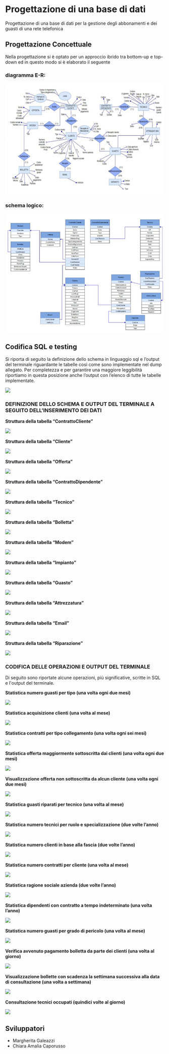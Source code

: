 # Progettazione di una base di dati

Progettazione di una base di dati per la gestione degli abbonamenti e dei guasti di una rete telefonica


## Progettazione Concettuale

Nella progettazione si è optato per un approccio ibrido tra bottom-up e top-down ed in questo modo si è elaborato il seguente 
### diagramma E-R:
![Diagramma E-R](https://github.com/MargheritaGaleazzi/Progetto-Database/blob/main/immagini%20query%20database/1.jpg)
### schema logico:
![Schema logico](https://github.com/MargheritaGaleazzi/Progetto-Database/blob/main/immagini%20query%20database/2.jpg)

## Codifica SQL e testing
Si riporta di seguito la definizione dello schema in linguaggio sql e l’output del terminale riguardante le tabelle così come sono implementate nel dump allegato. Per completezza e per garantire una maggiore leggibilità riportiamo in questa posizione anche l’output con l’elenco di tutte le tabelle implementate.

![](https://github.com/MargheritaGaleazzi/Progetto-Database/blob/main/immagini%20query%20database/showtables.png)

### DEFINIZIONE DELLO SCHEMA E OUTPUT DEL TERMINALE A SEGUITO DELL’INSERIMENTO DEI DATI 
**Struttura della tabella “ContrattoCliente”**

![](https://github.com/MargheritaGaleazzi/Progetto-Database/blob/main/immagini%20query%20database/selectContrattoCliente.png)

**Struttura della tabella “Cliente”**

![](https://github.com/MargheritaGaleazzi/Progetto-Database/blob/main/immagini%20query%20database/selectCliente.png)

**Struttura della tabella “Offerta”**

![](https://github.com/MargheritaGaleazzi/Progetto-Database/blob/main/immagini%20query%20database/selectOfferta.png)

**Struttura della tabella “ContrattoDipendente”**

![](https://github.com/MargheritaGaleazzi/Progetto-Database/blob/main/immagini%20query%20database/selectContrattoDipendente.png)

**Struttura della tabella “Tecnico”**

![](https://github.com/MargheritaGaleazzi/Progetto-Database/blob/main/immagini%20query%20database/selectTecnico.png)

**Struttura della tabella “Bolletta”**

![](https://github.com/MargheritaGaleazzi/Progetto-Database/blob/main/immagini%20query%20database/selectBolletta.png)

**Struttura della tabella “Modem”**

![](https://github.com/MargheritaGaleazzi/Progetto-Database/blob/main/immagini%20query%20database/selectModem.png)

**Struttura della tabella “Impianto”**

![](https://github.com/MargheritaGaleazzi/Progetto-Database/blob/main/immagini%20query%20database/selectImpianto.png)

**Struttura della tabella “Guasto”**

![](https://github.com/MargheritaGaleazzi/Progetto-Database/blob/main/immagini%20query%20database/selectGuasto.png)

**Struttura della tabella “Attrezzatura”**

![](https://github.com/MargheritaGaleazzi/Progetto-Database/blob/main/immagini%20query%20database/selectAttrezzatura.png)

**Struttura della tabella “Email”**

![](https://github.com/MargheritaGaleazzi/Progetto-Database/blob/main/immagini%20query%20database/selectEmail.png)

**Struttura della tabella “Riparazione”**

![](https://github.com/MargheritaGaleazzi/Progetto-Database/blob/main/immagini%20query%20database/selectRiparazione.png)

### CODIFICA DELLE OPERAZIONI E OUTPUT DEL TERMINALE

Di seguito sono riportate alcune operazioni, più significative, scritte in SQL e l'output del terminale.

**Statistica numero guasti per tipo (una volta ogni due mesi)**

![](https://github.com/MargheritaGaleazzi/Progetto-Database/blob/main/immagini%20query%20database/query28.png)

**Statistica acquisizione clienti (una volta al mese)**

![](https://github.com/MargheritaGaleazzi/Progetto-Database/blob/main/immagini%20query%20database/query29.png)

**Statistica contratti per tipo collegamento (una volta ogni sei mesi)**

![](https://github.com/MargheritaGaleazzi/Progetto-Database/blob/main/immagini%20query%20database/quey30.png)

**Statistica offerta maggiormente sottoscritta dai clienti (una volta
ogni due mesi)**

![](https://github.com/MargheritaGaleazzi/Progetto-Database/blob/main/immagini%20query%20database/query31.png)

**Visualizzazione offerta non sottoscritta da alcun cliente (una volta
ogni due mesi)**

![](https://github.com/MargheritaGaleazzi/Progetto-Database/blob/main/immagini%20query%20database/query32.png)

**Statistica guasti riparati per tecnico (una volta al mese)**

![](https://github.com/MargheritaGaleazzi/Progetto-Database/blob/main/immagini%20query%20database/query33.png)

**Statistica numero tecnici per ruolo e specializzazione (due volte
l’anno)**

![](https://github.com/MargheritaGaleazzi/Progetto-Database/blob/main/immagini%20query%20database/query34.png)

**Statistica numero clienti in base alla fascia (due volte l’anno)**

![](https://github.com/MargheritaGaleazzi/Progetto-Database/blob/main/immagini%20query%20database/query36.png)

**Statistica numero contratti per cliente (una volta al mese)**

![](https://github.com/MargheritaGaleazzi/Progetto-Database/blob/main/immagini%20query%20database/query37.png)

**Statistica ragione sociale azienda (due volte l’anno)**

![](https://github.com/MargheritaGaleazzi/Progetto-Database/blob/main/immagini%20query%20database/query38.png)

**Statistica dipendenti con contratto a tempo indeterminato (una
volta l’anno)**

![](https://github.com/MargheritaGaleazzi/Progetto-Database/blob/main/immagini%20query%20database/query39.png)

**Statistica numero guasti per grado di pericolo (una volta al mese)**

![](https://github.com/MargheritaGaleazzi/Progetto-Database/blob/main/immagini%20query%20database/query40.png)

**Verifica avvenuto pagamento bolletta da parte dei clienti (una
volta al giorno)**

![](https://github.com/MargheritaGaleazzi/Progetto-Database/blob/main/immagini%20query%20database/query41.png)

**Visualizzazione bollette con scadenza la settimana successiva alla
data di consultazione (una volta a settimana)**

![](https://github.com/MargheritaGaleazzi/Progetto-Database/blob/main/immagini%20query%20database/query42.png)

**Consultazione tecnici occupati (quindici volte al giorno)**

![](https://github.com/MargheritaGaleazzi/Progetto-Database/blob/main/immagini%20query%20database/query44.png)

## Sviluppatori

 - Margherita Galeazzi
 - Chiara Amalia Caporusso
